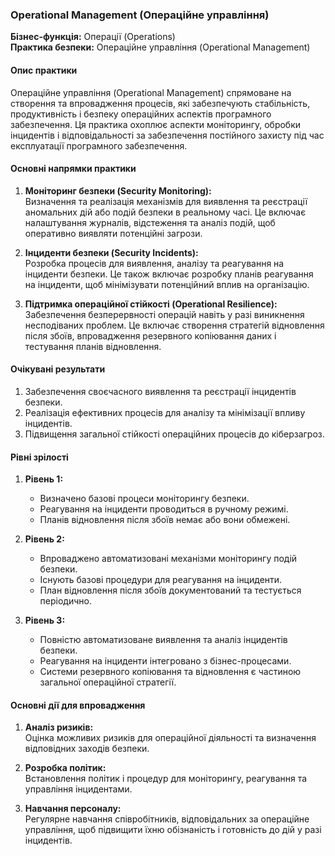 ### Operational Management (Операційне управління)

**Бізнес-функція:** Операції (Operations)  
**Практика безпеки:** Операційне управління (Operational Management)

#### Опис практики

Операційне управління (Operational Management) спрямоване на створення та впровадження процесів, які забезпечують стабільність, продуктивність і безпеку операційних аспектів програмного забезпечення. Ця практика охоплює аспекти моніторингу, обробки інцидентів і відповідальності за забезпечення постійного захисту під час експлуатації програмного забезпечення.

#### Основні напрямки практики

1. **Моніторинг безпеки (Security Monitoring):**  
   Визначення та реалізація механізмів для виявлення та реєстрації аномальних дій або подій безпеки в реальному часі. Це включає налаштування журналів, відстеження та аналіз подій, щоб оперативно виявляти потенційні загрози.

2. **Інциденти безпеки (Security Incidents):**  
   Розробка процесів для виявлення, аналізу та реагування на інциденти безпеки. Це також включає розробку планів реагування на інциденти, щоб мінімізувати потенційний вплив на організацію.

3. **Підтримка операційної стійкості (Operational Resilience):**  
   Забезпечення безперервності операцій навіть у разі виникнення несподіваних проблем. Це включає створення стратегій відновлення після збоїв, впровадження резервного копіювання даних і тестування планів відновлення.

#### Очікувані результати

1. Забезпечення своєчасного виявлення та реєстрації інцидентів безпеки.
2. Реалізація ефективних процесів для аналізу та мінімізації впливу інцидентів.
3. Підвищення загальної стійкості операційних процесів до кіберзагроз.

#### Рівні зрілості

1. **Рівень 1:**  
   - Визначено базові процеси моніторингу безпеки.  
   - Реагування на інциденти проводиться в ручному режимі.  
   - Планів відновлення після збоїв немає або вони обмежені.  

2. **Рівень 2:**  
   - Впроваджено автоматизовані механізми моніторингу подій безпеки.  
   - Існують базові процедури для реагування на інциденти.  
   - План відновлення після збоїв документований та тестується періодично.  

3. **Рівень 3:**  
   - Повністю автоматизоване виявлення та аналіз інцидентів безпеки.  
   - Реагування на інциденти інтегровано з бізнес-процесами.  
   - Системи резервного копіювання та відновлення є частиною загальної операційної стратегії.

#### Основні дії для впровадження

1. **Аналіз ризиків:**  
   Оцінка можливих ризиків для операційної діяльності та визначення відповідних заходів безпеки.

2. **Розробка політик:**  
   Встановлення політик і процедур для моніторингу, реагування та управління інцидентами.

3. **Навчання персоналу:**  
   Регулярне навчання співробітників, відповідальних за операційне управління, щоб підвищити їхню обізнаність і готовність до дій у разі інцидентів.